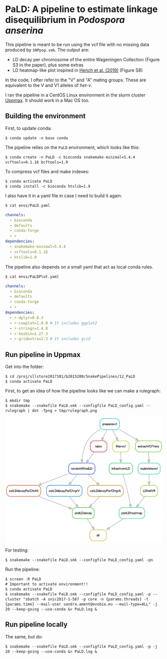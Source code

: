 # PaLD: A pipeline to estimate linkage disequilibrium in *Podospora anserina*

This pipeline is meant to be run using the vcf file with no missing data produced by `SNPpop.smk`. The output are:

- LD decay per chromosome of the entire Wageningen Collection (Figure S3 in the paper), plus some extras 
- LD heatmap-like plot inspired in [Hench et al. (2019)](https://www.nature.com/articles/s41559-019-0814-5) (Figure S8)

In the code, I ofter refer to the "V" and "A" mating groups. These are equivalent to the V and V1 alleles of *het-v*.

I ran the pipeline in a CentOS Linux environment in the slurm cluster [Uppmax](https://uppmax.uu.se/). It should work in a Mac OS too.

## Building the environment

First, to update conda:

    $ conda update -n base conda

The pipeline relies on the `PaLD` environment, which looks like this:

    $ conda create -n PaLD -c bioconda snakemake-minimal=5.4.4 vcftools=0.1.16 bcftools=1.9

To compress vcf files and make indexes:
    
    $ conda activate PaLD    
    $ conda install -c bioconda htslib=1.9

I also have it in a yaml file in case I need to build it again:

    $ cat envs/PaLD.yaml
```yaml
channels:
  - bioconda
  - defaults
  - conda-forge
  - r
dependencies:
  - snakemake-minimal=5.4.4
  - vcftools=0.1.16
  - htslib=1.9
```

The pipeline also depends on a small yaml that act as local conda rules.

    $ cat envs/PaLDPlot.yaml
```yaml
channels:
  - bioconda
  - defaults
  - conda-forge
  - r
dependencies:
  - r-dplyr=0.8.3
  - r-cowplot=1.0.0 # It includes ggplot2
  - r-stringr=1.4.0
  - r-hexbin=1.27.3
  - r-gridextra=2.3 # It includes grid
```

## Run pipeline in Uppmax

Get into the folder:

    $ cd /proj/sllstore2017101/b2015200/SnakePipelines/12_PaLD
    $ conda activate PaLD

First, to get an idea of how the pipeline looks like we can make a rulegraph:
    
    $ mkdir tmp
    $ snakemake --snakefile PaLD.smk --configfile PaLD_config.yaml --rulegraph | dot -Tpng > tmp/rulegraph.png

![rulegraph](rulegraph.png "rulegraph of Backcrosses.smk")

For testing:

    $ snakemake --snakefile PaLD.smk --configfile PaLD_config.yaml -pn

Run the pipeline:

    $ screen -R PaLD
    # Important to activate environment!!
    $ conda activate PaLD
    $ snakemake --snakefile PaLD.smk --configfile PaLD_config.yaml -p --cluster "sbatch -A snic2017-1-567 -p core -n {params.threads} -t {params.time} --mail-user sandra.ament@evobio.eu --mail-type=ALL" -j 20 --keep-going --use-conda &> PaLD.log &

## Run pipeline locally

The same, but do:

    $ snakemake --snakefile PaLD.smk --configfile PaLD_config.yaml -p -j 20 --keep-going --use-conda &> PaLD.log &

